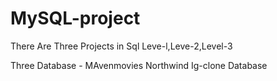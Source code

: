 # MySQL-project

There Are Three Projects in Sql Leve-l,Leve-2,Level-3

Three Database -
MAvenmovies 
Northwind 
Ig-clone Database
